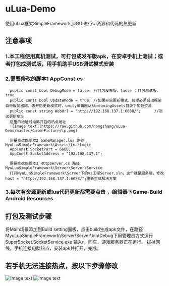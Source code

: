# uLua-Demo
使用uLua框架SimpleFramework_UGUI进行UI资源和代码的热更新

## 注意事项
### 1.本工程使用真机测试，可打包成发布版apk，在安卓手机上测试；或者打包成测试版，用手机助手USB调试模式安装
### 2.需要修改的脚本1 AppConst.cs       
      public const bool DebugMode = false; //打包发布版，fasle ；打包测试版，true
	  public const bool UpdateMode = true; //如果开启更新模式，前提必须启动框架自带服务器端。未开启更新模式时，unity编辑器从StreamingAssets目录下加载资源
	  public const string WebUrl = "http://192.168.137.1:6688/";      //测试更新地址
	  这里的地址时电脑开启的热点地址
	  ![Image text](https://raw.github.com/nongzhang/uLua-Demo/master/GuidePicture/ip.png)
	  
      需要修改的脚本2 GameManager.lua 路径MyuLuaSimpleFramework\Assets\Lua\Logic
	  AppConst.SocketPort = 6688;
      AppConst.SocketAddress = "192.168.137.1";
	  
	  需要修改的脚本3 HttpServer.cs 路径MyuLuaSimpleFramework\Server\Server\Service
	  打开MyuLuaSimpleFramework\Server下的vs工程Server.sln，这个就是服务端，修改host = "http://192.168.137.1:6688/";重新生成解决方案
	  
### 3.每次有资源更新或lua代码更新都需要点击 ，编辑器下Game-Build Android Resources
## 打包及测试步骤
   将Main场景添加到Build setting面板，点击build生成apk文件，在路径MyuLuaSimpleFramework\Server\Server\bin\Debug下用管理员方式运行SuperSocket.SocketService.exe
   输入r，回车，游戏服务器正在运行。
   拔掉网线，手机连接电脑热点，安装apk并打开，完成。
   
## 若手机无法连接热点，按以下步骤修改
![Image text](https://raw.github.com/nongzhang/uLua-Demo/master/GuidePicture/以太网.png)
![Image text](https://raw.github.com/nongzhang/uLua-Demo/master/GuidePicture/热点修改.png)

